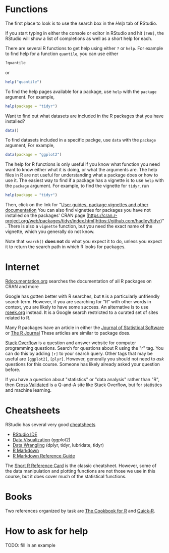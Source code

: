 <!--
.. title: Getting Help with R
.. description: How to get help with R?
-->

# Functions 

The first place to look is to use the search box in the *Help* tab of RStudio.

If you start typing in either the console or editor in RStudio and hit `[TAB]`, the RStudio will show a list of completions as well as a short help for each.

There are several R functions to get help using either `?` or `help`.
For example to find help for a function `quantile`, you can use either
``` r
?quantile
```
or 
``` r
help("quantile")
```

To find the help pages available for a package, use `help` with the `package` argument.
For example,
``` r
help(package = "tidyr")
```

Want to find out what datasets are included in the R packages that you have installed? 
```r
data()
```
To find datasets included in a specific packge, use `data` with the `package` argument,
For example,
``` r
data(package = "ggplot2")
```

The help for R functions is only useful if you know what function you need want to know either what it is doing, or what the arguments are.
The help files in R are not useful for understanding what a package does or how to use it. 
The easiest way to find if a package has a vignette is to use `help` with the `package` argument. 
For example, to find the vignette for `tidyr`, run
``` r
help(package = "tidyr")
```
Then, click on the link for "[User guides, package vignettes and other documentation](https://cran.r-project.org/web/packages/tidyr/vignettes/tidy-data.html)
You can also find vignettes for packages you have not installed on the packages' CRAN page [https://cran.r-project.org/web/packages/tidyr/index.html]https://github.com/hadley/tidyr)". 
There is also a `vignette` function, but you need the exact name of the vignette, which you generally do not know.

Note that `search()` **does not** do what you expect it to do, unless you expect it to return the search path in which R looks for packages.

# Internet

[Rdocumentation.org](http://www.rdocumentation.org/) searches the documentation of all R packages on CRAN and more

Google has gotten better with R searches, but `R` is a particularly unfriendly search term.
However, if you are searching for "R" with other words in context, you are likely to have some success.
An alternative is to use [rseek.org](http://rseek.org) instead.
It is a Google search restricted to a curated set of sites related to R.

Many R packages have an article in either the [Journal of Statistical Software](http://www.jstatsoft.org/index) or [The R Journal](https://journal.r-project.org/)
These articles are similar to package does. 

[Stack Overflow](https://stackoverflow.com) is a question and answer website for computer programming questions.
Search for questions about R using the "r" tag. You can do this by adding `[r]` to your search query. Other tags that may be useful are `[ggplot2]`, `[plyr]`.
However, generally you should not  need to *ask* questions for this course.
Someone has likely already asked your question before.

If you have a question about "statistics" or "data analysis" rather than "R", then [Cross Validated](https://stats.stackexchange.com/) is a Q-and-A site like Stack Overflow, but for statistics and machine learning.

# Cheatsheets

RStudio has several very good [cheatsheets](https://www.rstudio.com/resources/cheatsheets/)

- [RStudio IDE](http://www.rstudio.com/wp-content/uploads/2016/01/rstudio-IDE-cheatsheet.pdf)
- [Data Visualization](http://www.rstudio.com/wp-content/uploads/2015/12/ggplot2-cheatsheet-2.0.pdf) (ggplot2)
- [Data Wrangling](http://www.rstudio.com/wp-content/uploads/2015/02/data-wrangling-cheatsheet.pdf) (dplyr, tidyr, lubridate, tidyr)
- [R Markdown](http://www.rstudio.com/wp-content/uploads/2015/02/rmarkdown-cheatsheet.pdf)
- [R Markdown Reference Guide](http://www.rstudio.com/wp-content/uploads/2015/03/rmarkdown-reference.pdf)

The [Short R Reference Card](https://cran.r-project.org/doc/contrib/Short-refcard.pdf) is the classic cheatsheet.
However, some of the data manipulation and plotting functions are not those we use in this course, but it does cover much of the statistical functions.

# Books

Two references organized by task are [The Cookbook for R](http://www.cookbook-r.com) and [Quick-R](http://www.statmethods.net/).

<!--
[R-bloggers](http://www.r-bloggers.com/) aggregates R-related blogging. 

On twitter, the R hashtag is `#rstats`. Some prominent R-related people and accounts on twitter are:
[@R-bloggers](https://twitter.com/Rbloggers)
[@RevolutionR](https://twitter.com/RevolutionR),
[@isDotR](https://twitter.com/isDotR),
[@swirlstats](https://twitter.com/swirlstats),
[@rOpenGov](https://twitter.com/rOpenGov),
[@JennyBryan](https://twitter.com/JennyBryan),
[@rOpenSci](https://twitter.com/rOpenSci),
[@rstudio](https://twitter.com/rstudio),
[@inside_R](https://twitter.com/inside_R),
[@cboettig](https://twitter.com/cboettig),
[@ramnath_vaidya](https://twitter.com/ramnath_vaidya),
[@eddelbuettel](https://twitter.com/eddelbuettel),
[@benmarwick](https://twitter.com/benmarwick),
[@thosjleeper](https://twitter.com/thosjleeper),
[@STAT545](https://twitter.com/STAT545).


Do you want to know what packages exist for a given topic? [CRAN Task Views](https://cran.r-project.org/web/views/) provide subject matter groupings of R packages. Some potentially useful task-views to social scientists are:

	- [Econometrics](https://cran.r-project.org/web/views/Econometrics.html)
	- [Natural Language Processing](https://cran.r-project.org/web/views/NaturalLanguageProcessing.html)
	- [Official Statistics & Survey Methodology](https://cran.r-project.org/web/views/OfficialStatistics.html)
	- [Reproducible Research](https://cran.r-project.org/web/views/ReproducibleResearch.html)
	- [Spatial](https://cran.r-project.org/web/views/Spatial.html)
	- [Survival Analysis](https://cran.r-project.org/web/views/Survival.html)
	- [Time Series](https://cran.r-project.org/web/views/TimeSeries.html)
	- [Web Technologies and Services](https://cran.r-project.org/web/views/WebTechnologies.html)
    - [Social Sciences](https://cran.r-project.org/web/views/SocialSciences.html)
-->


# How to ask for help

TODO: fill in an example

<!--
How to write a minimal reproducible example <https://stackoverflow.com/questions/5963269/how-to-make-a-great-r-reproducible-example>

If you are going to ask for help, it is important to know how to ask for help

- Coding Killed the Cat "How to ask programming question" <https://codingkilledthecat.wordpress.com/2012/06/26/how-to-ask-for-programming-help/>
- Matt Gemmell, "What Have You Tried?" <http://mattgemmell.com/what-have-you-tried/>
-->
